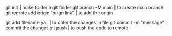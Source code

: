 <!-- First Time -->
git init  | make folder a git folder 
git branch -M main | to create main branch
git remote add origin "orign link" | to add the origin

<!-- Regular Steps -->
git add filename ya . | to cater the changes in file 
git commit -m "message" | commit the changes
git push | to push the code to remote
